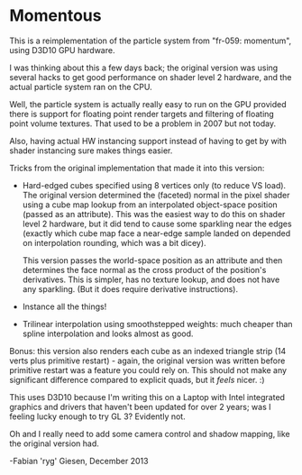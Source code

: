 # Momentous

This is a reimplementation of the particle system from "fr-059: momentum",
using D3D10 GPU hardware.

I was thinking about this a few days back; the original version was using several
hacks to get good performance on shader level 2 hardware, and the actual particle
system ran on the CPU.

Well, the particle system is actually really easy to run on the GPU provided there
is support for floating point render targets and filtering of floating point volume
textures. That used to be a problem in 2007 but not today.

Also, having actual HW instancing support instead of having to get by with shader
instancing sure makes things easier.

Tricks from the original implementation that made it into this version:

* Hard-edged cubes specified using 8 vertices only (to reduce VS load). The original
  version determined the (faceted) normal in the pixel shader using a cube map lookup
  from an interpolated object-space position (passed as an attribute). This was the
  easiest way to do this on shader level 2 hardware, but it did tend to cause some
  sparkling near the edges (exactly which cube map face a near-edge sample landed on
  depended on interpolation rounding, which was a bit dicey).

  This version passes the world-space position as an attribute and then determines the
  face normal as the cross product of the position's derivatives. This is simpler, has
  no texture lookup, and does not have any sparkling. (But it does require derivative
  instructions).
* Instance all the things!
* Trilinear interpolation using smoothstepped weights: much cheaper than spline
  interpolation and looks almost as good.

Bonus: this version also renders each cube as an indexed triangle strip (14 verts plus
primitive restart) - again, the original version was written before primitive restart
was a feature you could rely on. This should not make any significant difference
compared to explicit quads, but it *feels* nicer. :)

This uses D3D10 because I'm writing this on a Laptop with Intel integrated graphics and
drivers that haven't been updated for over 2 years; was I feeling lucky enough to try
GL 3? Evidently not.

Oh and I really need to add some camera control and shadow mapping, like the original
version had.

-Fabian 'ryg' Giesen,
 December 2013